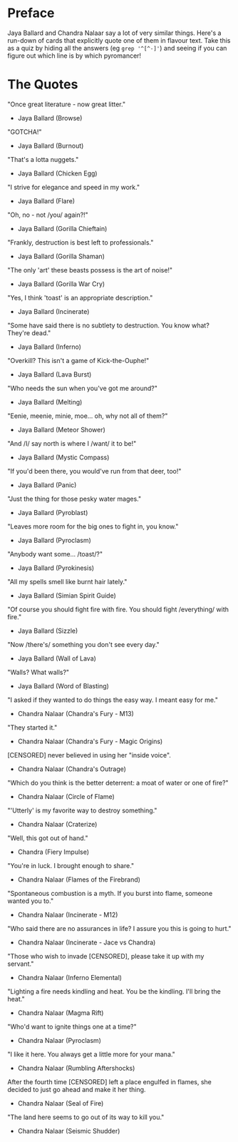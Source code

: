 Preface
=======

Jaya Ballard and Chandra Nalaar say a lot of very similar things. Here's a run-down
of cards that explicitly quote one of them in flavour text. Take this as a quiz by
hiding all the answers (eg `grep '^[^-]'`) and seeing if you can figure out which
line is by which pyromancer!

The Quotes
==========

"Once great literature - now great litter."
- Jaya Ballard (Browse)

"GOTCHA!"
- Jaya Ballard (Burnout)

"That's a lotta nuggets."
- Jaya Ballard (Chicken Egg)

"I strive for elegance and speed in my work."
- Jaya Ballard (Flare)

"Oh, no - not /you/ again?!"
- Jaya Ballard (Gorilla Chieftain)

"Frankly, destruction is best left to professionals."
- Jaya Ballard (Gorilla Shaman)

"The only 'art' these beasts possess is the art of noise!"
- Jaya Ballard (Gorilla War Cry)

"Yes, I think 'toast' is an appropriate description."
- Jaya Ballard (Incinerate)

"Some have said there is no subtlety to destruction. You know what? They're dead."
- Jaya Ballard (Inferno)

"Overkill? This isn't a game of Kick-the-Ouphe!"
- Jaya Ballard (Lava Burst)

"Who needs the sun when you've got me around?"
- Jaya Ballard (Melting)

"Eenie, meenie, minie, moe... oh, why not all of them?"
- Jaya Ballard (Meteor Shower)

"And /I/ say north is where I /want/ it to be!"
- Jaya Ballard (Mystic Compass)

"If you'd been there, you would've run from that deer, too!"
- Jaya Ballard (Panic)

"Just the thing for those pesky water mages."
- Jaya Ballard (Pyroblast)

"Leaves more room for the big ones to fight in, you know."
- Jaya Ballard (Pyroclasm)

"Anybody want some... /toast/?"
- Jaya Ballard (Pyrokinesis)

"All my spells smell like burnt hair lately."
- Jaya Ballard (Simian Spirit Guide)

"Of course you should fight fire with fire. You should fight /everything/ with fire."
- Jaya Ballard (Sizzle)

"Now /there's/ something you don't see every day."
- Jaya Ballard (Wall of Lava)

"Walls? What walls?"
- Jaya Ballard (Word of Blasting)

"I asked if they wanted to do things the easy way. I meant easy for me."
- Chandra Nalaar (Chandra's Fury - M13)

"They started it."
- Chandra Nalaar (Chandra's Fury - Magic Origins)

[CENSORED] never believed in using her "inside voice".
- Chandra Nalaar (Chandra's Outrage)

"Which do you think is the better deterrent: a moat of water or one of fire?"
- Chandra Nalaar (Circle of Flame)

"'Utterly' is my favorite way to destroy something."
- Chandra Nalaar (Craterize)

"Well, this got out of hand."
- Chandra (Fiery Impulse)

"You're in luck. I brought enough to share."
- Chandra Nalaar (Flames of the Firebrand)

"Spontaneous combustion is a myth. If you burst into flame, someone wanted you to."
- Chandra Nalaar (Incinerate - M12)

"Who said there are no assurances in life? I assure you this is going to hurt."
- Chandra Nalaar (Incinerate - Jace vs Chandra)

"Those who wish to invade [CENSORED], please take it up with my servant."
- Chandra Nalaar (Inferno Elemental)

"Lighting a fire needs kindling and heat. You be the kindling. I'll bring the heat."
- Chandra Nalaar (Magma Rift)

"Who'd want to ignite things one at a time?"
- Chandra Nalaar (Pyroclasm)

"I like it here. You always get a little more for your mana."
- Chandra Nalaar (Rumbling Aftershocks)

After the fourth time [CENSORED] left a place engulfed in flames, she decided to just go ahead and make it her thing.
- Chandra Nalaar (Seal of Fire)

"The land here seems to go out of its way to kill you."
- Chandra Nalaar (Seismic Shudder)
